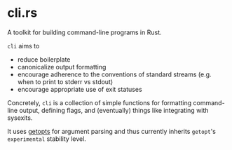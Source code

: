 # cli.rs

A toolkit for building command-line programs in Rust.

`cli` aims to

- reduce boilerplate
- canonicalize output formatting
- encourage adherence to the conventions of standard streams
  (e.g. when to print to stderr vs stdout)
- encourage appropriate use of exit statuses

Concretely, `cli` is a collection of simple functions for formatting
command-line output, defining flags, and (eventually) things like
integrating with sysexits.

It uses [getopts](http://doc.rust-lang.org/getopts/) for argument
parsing and thus currently inherits `getopt`'s `experimental`
stability level.

